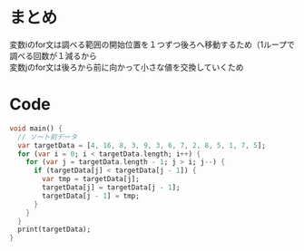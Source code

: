 # まとめ
変数iのfor文は調べる範囲の開始位置を１つずつ後ろへ移動するため（1ループで調べる回数が１減るから  
変数jのfor文は後ろから前に向かって小さな値を交換していくため

# Code

```dart
void main() {
  // ソート前データ
  var targetData = [4, 16, 8, 3, 9, 3, 6, 7, 2, 8, 5, 1, 7, 5];
  for (var i = 0; i < targetData.length; i++) {
    for (var j = targetData.length - 1; j > i; j--) {
      if (targetData[j] < targetData[j - 1]) {
        var tmp = targetData[j];
        targetData[j] = targetData[j - 1];
        targetData[j - 1] = tmp;
      }
    }
  }
  print(targetData);
}
```
